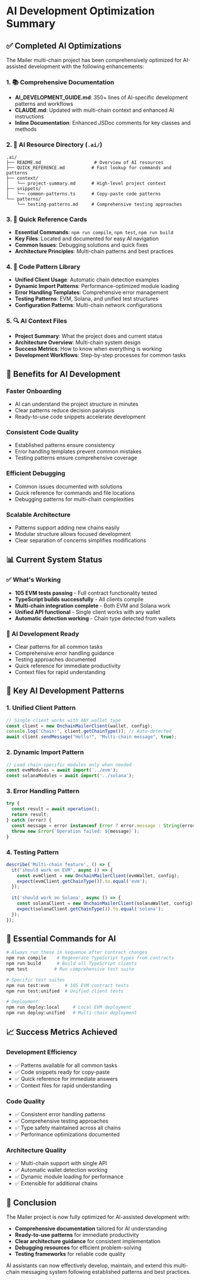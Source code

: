 # AI Development Optimization Summary

## ✅ Completed AI Optimizations

The Mailer multi-chain project has been comprehensively optimized for AI-assisted development with the following enhancements:

### 1. 📚 Comprehensive Documentation
- **AI_DEVELOPMENT_GUIDE.md**: 350+ lines of AI-specific development patterns and workflows
- **CLAUDE.md**: Updated with multi-chain context and enhanced AI instructions
- **Inline Documentation**: Enhanced JSDoc comments for key classes and methods

### 2. 🤖 AI Resource Directory (`.ai/`)
```
.ai/
├── README.md                    # Overview of AI resources
├── QUICK_REFERENCE.md          # Fast lookup for commands and patterns  
├── context/
│   └── project-summary.md      # High-level project context
├── snippets/
│   └── common-patterns.ts      # Copy-paste code patterns
└── patterns/
    └── testing-patterns.md     # Comprehensive testing approaches
```

### 3. 🎯 Quick Reference Cards
- **Essential Commands**: `npm run compile`, `npm test`, `npm run build`
- **Key Files**: Located and documented for easy AI navigation
- **Common Issues**: Debugging solutions and quick fixes
- **Architecture Principles**: Multi-chain patterns and best practices

### 4. 📝 Code Pattern Library
- **Unified Client Usage**: Automatic chain detection examples
- **Dynamic Import Patterns**: Performance-optimized module loading
- **Error Handling Templates**: Comprehensive error management
- **Testing Patterns**: EVM, Solana, and unified test structures
- **Configuration Patterns**: Multi-chain network configurations

### 5. 🔍 AI Context Files
- **Project Summary**: What the project does and current status
- **Architecture Overview**: Multi-chain system design
- **Success Metrics**: How to know when everything is working
- **Development Workflows**: Step-by-step processes for common tasks

## 🚀 Benefits for AI Development

### Faster Onboarding
- AI can understand the project structure in minutes
- Clear patterns reduce decision paralysis
- Ready-to-use code snippets accelerate development

### Consistent Code Quality
- Established patterns ensure consistency
- Error handling templates prevent common mistakes
- Testing patterns ensure comprehensive coverage

### Efficient Debugging
- Common issues documented with solutions
- Quick reference for commands and file locations
- Debugging patterns for multi-chain complexities

### Scalable Architecture
- Patterns support adding new chains easily
- Modular structure allows focused development
- Clear separation of concerns simplifies modifications

## 📊 Current System Status

### ✅ What's Working
- **105 EVM tests passing** - Full contract functionality tested
- **TypeScript builds successfully** - All clients compile
- **Multi-chain integration complete** - Both EVM and Solana work
- **Unified API functional** - Single client works with any wallet
- **Automatic detection working** - Chain type detected from wallets

### 🎯 AI Development Ready
- Clear patterns for all common tasks
- Comprehensive error handling guidance
- Testing approaches documented
- Quick reference for immediate productivity
- Context files for rapid understanding

## 🧠 Key AI Development Patterns

### 1. Unified Client Pattern
```typescript
// Single client works with ANY wallet type
const client = new OnchainMailerClient(wallet, config);
console.log('Chain:', client.getChainType()); // Auto-detected
await client.sendMessage("Hello!", "Multi-chain message", true);
```

### 2. Dynamic Import Pattern
```typescript
// Load chain-specific modules only when needed
const evmModules = await import('../evm');
const solanaModules = await import('../solana');
```

### 3. Error Handling Pattern
```typescript
try {
  const result = await operation();
  return result;
} catch (error) {
  const message = error instanceof Error ? error.message : String(error);
  throw new Error(`Operation failed: ${message}`);
}
```

### 4. Testing Pattern
```typescript
describe('Multi-chain feature', () => {
  it('should work on EVM', async () => {
    const evmClient = new OnchainMailerClient(evmWallet, config);
    expect(evmClient.getChainType()).to.equal('evm');
  });
  
  it('should work on Solana', async () => {
    const solanaClient = new OnchainMailerClient(solanaWallet, config);
    expect(solanaClient.getChainType()).to.equal('solana');
  });
});
```

## 🔧 Essential Commands for AI

```bash
# Always run these in sequence after contract changes
npm run compile    # Regenerate TypeScript types from contracts
npm run build      # Build all TypeScript clients
npm test          # Run comprehensive test suite

# Specific test suites
npm run test:evm      # 105 EVM contract tests
npm run test:unified  # Unified client tests

# Deployment
npm run deploy:local     # Local EVM deployment
npm run deploy:unified   # Multi-chain deployment
```

## 📈 Success Metrics Achieved

### Development Efficiency
- ✅ Patterns available for all common tasks
- ✅ Code snippets ready for copy-paste
- ✅ Quick reference for immediate answers
- ✅ Context files for rapid understanding

### Code Quality
- ✅ Consistent error handling patterns
- ✅ Comprehensive testing approaches
- ✅ Type safety maintained across all chains
- ✅ Performance optimizations documented

### Architecture Quality
- ✅ Multi-chain support with single API
- ✅ Automatic wallet detection working
- ✅ Dynamic module loading for performance
- ✅ Extensible for additional chains

## 🎉 Conclusion

The Mailer project is now fully optimized for AI-assisted development with:
- **Comprehensive documentation** tailored for AI understanding
- **Ready-to-use patterns** for immediate productivity
- **Clear architecture guidance** for consistent implementation
- **Debugging resources** for efficient problem-solving
- **Testing frameworks** for reliable code quality

AI assistants can now effectively develop, maintain, and extend this multi-chain messaging system following established patterns and best practices.